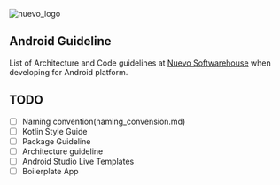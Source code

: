 ![nuevo_logo](https://www.nuevo.com.tr/Assets/images/nuevo_logo.png)
## Android Guideline
List of Architecture and Code guidelines at [Nuevo Softwarehouse](https://www.nuevo.com.tr) when developing for Android platform.

## TODO

- [ ] Naming convention(naming_convension.md)
- [ ] Kotlin Style Guide
- [ ] Package Guideline
- [ ] Architecture guideline
- [ ] Android Studio Live Templates
- [ ] Boilerplate App
